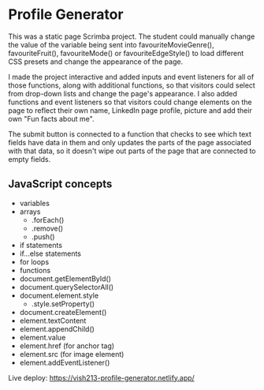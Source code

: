 # Profile Generator

This was a static page Scrimba project. The student could manually change the value of the variable being sent into favouriteMovieGenre(), favouriteFruit(), favouriteMode() or favouriteEdgeStyle() to load different CSS presets and change the appearance of the page.

I made the project interactive and added inputs and event listeners for all of those functions, along with additional functions, so that visitors could select from drop-down lists and change the page's appearance. I also added functions and event listeners so that visitors could change elements on the page to reflect their own name, LinkedIn page profile, picture and add their own "Fun facts about me".

The submit button is connected to a function that checks to see which text fields have data in them and only updates the parts of the page associated with that data, so it doesn't wipe out parts of the page that are connected to empty fields.

## JavaScript concepts

- variables
- arrays
    - .forEach()
    - .remove()
    - .push()
- if statements
- if...else statements
- for loops
- functions
- document.getElementById()
- document.querySelectorAll()
- document.element.style
    - .style.setProperty()
- document.createElement()
- element.textContent
- element.appendChild()
- element.value
- element.href (for anchor tag)
- element.src (for image element)
- element.addEventListener()

Live deploy: https://vish213-profile-generator.netlify.app/